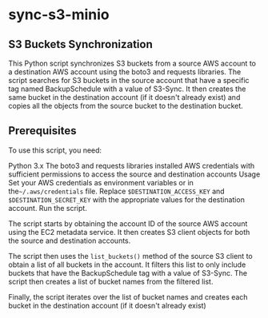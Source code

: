 # sync-s3-minio
## S3 Buckets Synchronization
This Python script synchronizes S3 buckets from a source AWS account to a destination AWS account using the boto3 and requests libraries. The script searches for S3 buckets in the source account that have a specific tag named BackupSchedule with a value of S3-Sync. It then creates the same bucket in the destination account (if it doesn't already exist) and copies all the objects from the source bucket to the destination bucket.

## Prerequisites
To use this script, you need:

Python 3.x
The boto3 and requests libraries installed
AWS credentials with sufficient permissions to access the source and destination accounts
Usage
Set your AWS credentials as environment variables or in the`~/.aws/credentials` file.
Replace `$DESTINATION_ACCESS_KEY` and `$DESTINATION_SECRET_KEY` with the appropriate values for the destination account.
Run the script.


The script starts by obtaining the account ID of the source AWS account using the EC2 metadata service. It then creates S3 client objects for both the source and destination accounts.

The script then uses the `list_buckets()` method of the source S3 client to obtain a list of all buckets in the account. It filters this list to only include buckets that have the BackupSchedule tag with a value of S3-Sync. The script then creates a list of bucket names from the filtered list.

Finally, the script iterates over the list of bucket names and creates each bucket in the destination account (if it doesn't already exist)